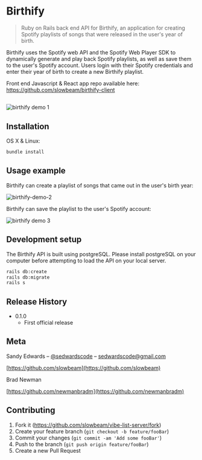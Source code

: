# Birthify
> Ruby on Rails back end API for Birthify, an application for creating Spotify playlists of songs that were released in the user's year of birth. 

Birthify uses the Spotify web API and the Spotify Web Player SDK to dynamically generate and play back Spotify playlists, as well as save them to the user's Spotify account. Users login with their Spotify credentials and enter their year of birth to create a new Birthify playlist. 

Front end Javascript & React app repo available here: https://github.com/slowbeam/birthify-client

##

![birthify demo 1](https://github.com/slowbeam/birthify-client/blob/master/public/demos/birthify-demo-1.gif)

## Installation

OS X & Linux:

```sh
bundle install
```

## Usage example

Birthify can create a playlist of songs that came out in the user's birth year:

![birthify-demo-2](https://github.com/slowbeam/birthify-client/blob/master/public/demos/birthify-demo-2.gif)


Birthify can save the playlist to the user's Spotify account:

![birthify demo 3](https://github.com/slowbeam/birthify-client/blob/master/public/demos/birthify-demo-3.gif)


## Development setup

The Birthify API is built using postgreSQL. Please install postgreSQL on your computer before attempting to load the API on your local server. 

```sh
rails db:create
rails db:migrate
rails s
```


## Release History

* 0.1.0
    * First official release
   


## Meta

Sandy Edwards – [@sedwardscode](https://twitter.com/sedwardscode) – sedwardscode@gmail.com

[https://github.com/slowbeam](https://github.com/slowbeam)

Brad Newman

[https://github.com/newmanbradm](https://github.com/newmanbradm)

## Contributing

1. Fork it (<https://github.com/slowbeam/vibe-list-server/fork>)
2. Create your feature branch (`git checkout -b feature/fooBar`)
3. Commit your changes (`git commit -am 'Add some fooBar'`)
4. Push to the branch (`git push origin feature/fooBar`)
5. Create a new Pull Request
